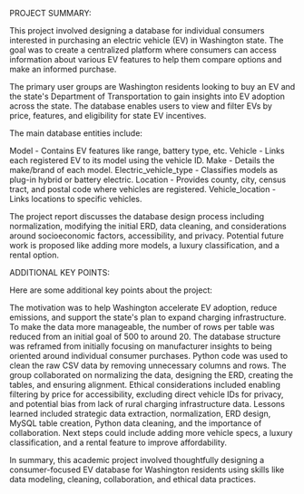 PROJECT SUMMARY:

This project involved designing a database for individual consumers interested in purchasing an electric vehicle (EV) in Washington state. The goal was to create a centralized platform where consumers can access information about various EV features to help them compare options and make an informed purchase.

The primary user groups are Washington residents looking to buy an EV and the state's Department of Transportation to gain insights into EV adoption across the state. The database enables users to view and filter EVs by price, features, and eligibility for state EV incentives.

The main database entities include:

Model - Contains EV features like range, battery type, etc.
Vehicle - Links each registered EV to its model using the vehicle ID.
Make - Details the make/brand of each model.
Electric_vehicle_type - Classifies models as plug-in hybrid or battery electric.
Location - Provides county, city, census tract, and postal code where vehicles are registered.
Vehicle_location - Links locations to specific vehicles.

The project report discusses the database design process including normalization, modifying the initial ERD, data cleaning, and considerations around socioeconomic factors, accessibility, and privacy. Potential future work is proposed like adding more models, a luxury classification, and a rental option.

ADDITIONAL KEY POINTS:

Here are some additional key points about the project:

The motivation was to help Washington accelerate EV adoption, reduce emissions, and support the state's plan to expand charging infrastructure.
To make the data more manageable, the number of rows per table was reduced from an initial goal of 500 to around 20.
The database structure was reframed from initially focusing on manufacturer insights to being oriented around individual consumer purchases.
Python code was used to clean the raw CSV data by removing unnecessary columns and rows.
The group collaborated on normalizing the data, designing the ERD, creating the tables, and ensuring alignment.
Ethical considerations included enabling filtering by price for accessibility, excluding direct vehicle IDs for privacy, and potential bias from lack of rural charging infrastructure data.
Lessons learned included strategic data extraction, normalization, ERD design, MySQL table creation, Python data cleaning, and the importance of collaboration.
Next steps could include adding more vehicle specs, a luxury classification, and a rental feature to improve affordability.

In summary, this academic project involved thoughtfully designing a consumer-focused EV database for Washington residents using skills like data modeling, cleaning, collaboration, and ethical data practices.
